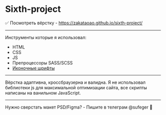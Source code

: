 # Sixth-project
✅ Посмотреть вёрстку - https://zakataoao.github.io/sixth-project/
***
Инструменты которые я использовал:
* HTML
* CSS
* JS
* Препроцессоры SASS/SCSS
* [Иконочные шрифты](https://iconscout.com/unicons) 
***
Вёрстка адаптивна, кроссбраузерна и валидна. Я не использовал библиотеки js для максимальной оптимизации сайта, все скрипты написаны на ванильном JavaScript.
***
Нужно сверстать макет PSD/Figma? - Пишите в телеграм @sufeger 🌠
